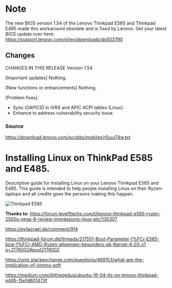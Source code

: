 # Note
The new BIOS version 1.54 of the Lenovo Thinkpad E585 and Thinkpad E485 made this workaround obsolete and is fixed by Lenovo.
Get your latest BIOS update over here: https://support.lenovo.com/nl/en/downloads/ds503790

## Changes

CHANGES IN THIS RELEASE
 Version 1.54
 
[Important updates]
  Nothing.

[New functions or enhancements]
  Nothing.

[Problem fixes]
- Sync IOAPICID in IVRS and APIC ACPI tables (Linux).   
- Enhance to address vulnerability security issue.

### Source
https://download.lenovo.com/pccbbs/mobiles/r0uuj74w.txt





# Installing Linux on ThinkPad E585 and E485.
Descriptive guide for Installing Linux on your Lenovo Thinkpad E585 and E485.
This guide is intended to help people installing Linux on their Ryzen-laptops and all credits goes the persons making this happen.

![Thinkpad E585](https://www.tdblog.be/wp-content/uploads/2018/08/27082018-lenovo-blog.png)

**Thanks to:**
https://forum.level1techs.com/t/lenovo-thinkpad-e585-ryzen-2500u-vega-8-review-impressions-linux-etc/130307

https://evilazrael.de/comment/914

https://thinkpad-forum.de/threads/217551-Boot-Parameter-f%FCr-E585-bzw-f%FCr-AMD-Ryzen-allgemein-besonders-ab-Kernel-4-20-x?p=2176002#post2176002

https://unix.stackexchange.com/questions/469153/what-are-the-implication-of-iommu-soft

https://medium.com/@jthegedus/ubuntu-18-04-lts-on-lenovo-thinkpad-e485-15e1d601473f
